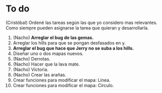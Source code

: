 To do
=====

(Cristóbal) Ordené las tareas según las que yo considero mas
relevantes. Como siempre pueden asignarse la tarea que quieran y
desarrollarla.

1.  (Nacho) **Arreglar el bug de las gemas.**
2.  Arreglar los hills para que se pongan desfasados en y.
3.  **Arreglar el bug que hace que Jerry no se suba a los hills.**
4.  Diseñar uno o dos mapas nuevos.
5.  (Nacho) Derrotas.
6.  (Nacho) Hacer que la lava mate.
7.  (Nacho) Victoria.
8.  (Nacho) Crear las arañas.
9.  Crear funciones para modificar el mapa: Linea.
10. Crear funciones para modificar el mapa: Círculo.

